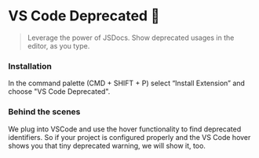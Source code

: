 # VS Code Deprecated 🚨

> Leverage the power of JSDocs. Show deprecated usages in the editor, as you type.

### Installation

In the command palette (CMD + SHIFT + P) select “Install Extension” and choose "VS Code Deprecated".

### Behind the scenes

We plug into VSCode and use the hover functionality to find deprecated identifiers. So if your project is configured properly and the VS Code hover shows you that tiny deprecated warning, we will show it, too.
